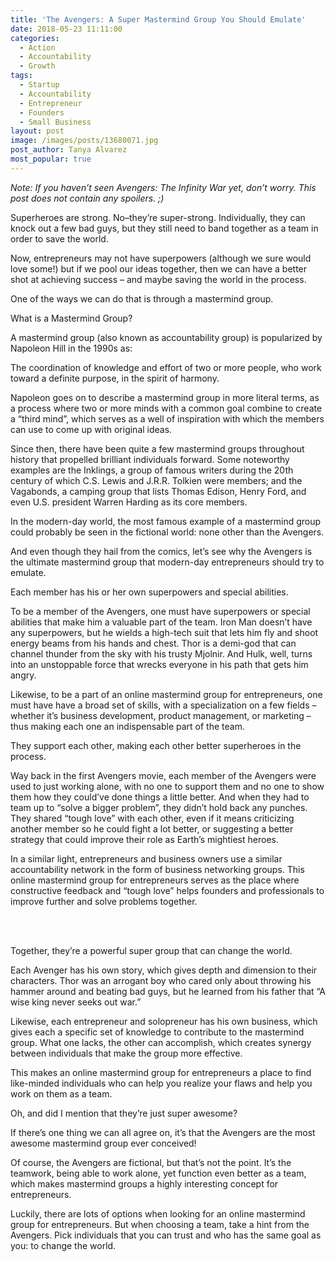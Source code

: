 ```yaml
---
title: 'The Avengers: A Super Mastermind Group You Should Emulate'
date: 2018-05-23 11:11:00
categories:
  - Action
  - Accountability
  - Growth
tags:
  - Startup
  - Accountability
  - Entrepreneur
  - Founders
  - Small Business
layout: post
image: /images/posts/13680071.jpg
post_author: Tanya Alvarez
most_popular: true
---
```


*Note: If you haven’t seen Avengers: The Infinity War yet, don’t worry. This post does not contain any spoilers. ;)*

Superheroes are strong. No–they’re super-strong. Individually, they can knock out a few bad guys, but they still need to band together as a team in order to save the world.

Now, entrepreneurs may not have superpowers (although we sure would love some!) but if we pool our ideas together, then we can have a better shot at achieving success – and maybe saving the world in the process.

One of the ways we can do that is through a mastermind group.

What is a Mastermind Group?

A mastermind group (also known as accountability group) is popularized by Napoleon Hill in the 1990s as:

The coordination of knowledge and effort of two or more people, who work toward a definite purpose, in the spirit of harmony.

Napoleon goes on to describe a mastermind group in more literal terms, as a process where two or more minds with a common goal combine to create a “third mind”, which serves as a well of inspiration with which the members can use to come up with original ideas.

Since then, there have been quite a few mastermind groups throughout history that propelled brilliant individuals forward. Some noteworthy examples are the Inklings, a group of famous writers during the 20th century of which C.S. Lewis and J.R.R. Tolkien were members; and the Vagabonds, a camping group that lists Thomas Edison, Henry Ford, and even U.S. president Warren Harding as its core members.

In the modern-day world, the most famous example of a mastermind group could probably be seen in the fictional world: none other than the Avengers.

And even though they hail from the comics, let’s see why the Avengers is the ultimate mastermind group that modern-day entrepreneurs should try to emulate.

Each member has his or her own superpowers and special abilities.

To be a member of the Avengers, one must have superpowers or special abilities that make him a valuable part of the team. Iron Man doesn’t have any superpowers, but he wields a high-tech suit that lets him fly and shoot energy beams from his hands and chest. Thor is a demi-god that can channel thunder from the sky with his trusty Mjolnir. And Hulk, well, turns into an unstoppable force that wrecks everyone in his path that gets him angry.

Likewise, to be a part of an online mastermind group for entrepreneurs, one must have have a broad set of skills, with a specialization on a few fields – whether it’s business development, product management, or marketing – thus making each one an indispensable part of the team.

They support each other, making each other better superheroes in the process.

Way back in the first Avengers movie, each member of the Avengers were used to just working alone, with no one to support them and no one to show them how they could’ve done things a little better. And when they had to team up to “solve a bigger problem”, they didn’t hold back any punches. They shared “tough love” with each other, even if it means criticizing another member so he could fight a lot better, or suggesting a better strategy that could improve their role as Earth’s mightiest heroes.

In a similar light, entrepreneurs and business owners use a similar accountability network in the form of business networking groups. This online mastermind group for entrepreneurs serves as the place where constructive feedback and “tough love” helps founders and professionals to improve further and solve problems together.

<br>&nbsp;

Together, they’re a powerful super group that can change the world.

Each Avenger has his own story, which gives depth and dimension to their characters. Thor was an arrogant boy who cared only about throwing his hammer around and beating bad guys, but he learned from his father that “A wise king never seeks out war.”

Likewise, each entrepreneur and solopreneur has his own business, which gives each a specific set of knowledge to contribute to the mastermind group. What one lacks, the other can accomplish, which creates synergy between individuals that make the group more effective.

This makes an online mastermind group for entrepreneurs a place to find like-minded individuals who can help you realize your flaws and help you work on them as a team.

Oh, and did I mention that they’re just super awesome?

If there’s one thing we can all agree on, it’s that the Avengers are the most awesome mastermind group ever conceived!

Of course, the Avengers are fictional, but that’s not the point. It’s the teamwork, being able to work alone, yet function even better as a team, which makes mastermind groups a highly interesting concept for entrepreneurs.

Luckily, there are lots of options when looking for an online mastermind group for entrepreneurs. But when choosing a team, take a hint from the Avengers. Pick individuals that you can trust and who has the same goal as you: to change the world.
